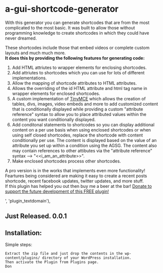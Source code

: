 a-gui-shortcode-generator
=========================
<p>With this generator you can generate shortcodes that are from the most complicated to the most basic.  It was built to allow those without programming knowledge to create shortcodes in which they could have never dreamed.</p>
                    <p>These shortcodes include those that embed videos or complete custom layouts and much much more.<br/>
                     <strong>It does this by providing the following features for generating code:</strong>
                      <ol class="description">
                        <li>Add HTML attriutes to wrapper elements for enclosing shortcodes.</li>
                        <li>Add attriutes to shortcodes which you can use for lots of different implementations.</li>
                        <li>Allow the mapping of shortcode attributes to HTML attributes.</li>
                        <li>Allows the overriding of the id HTML attribute and html tag name in wrapper elements for enclosed shortcodes.</li>
                        <li>A custom implementation of <a href="http://tinymce.com/" target="_blank" title="TinyMCE">TinyMCE</a> which allows the creation of tables, divs, images, video embeds and more to add customized content that is conditionally displayed while providing a custom "attribute reference" syntax to allow you to place attributed values within the content you want conditionally displayed.</li>
                        <li>Add conditonal statements to shortcodes so you can display additional content on a per use basis when using enclosed shortcodes or when using self closed shortcodes, replace the shortcode with content conditionally per use. The content is displayed based on the value of an attribute you set up within a condition using the AGSG. The content also may contain references to other attibutes via the "attribute reference" syntax --> "&lt;&lt;i_am_an_attribute&gt;&gt;".</li>
                        <li>Make enclosed shortcodes process other shortcodes.</li>
                       </ol>
                    </p>
                    <p>A pro version is in the works that implements even more functionality!  Feartures being considered are making it easy to create a recent posts shortcode, recent facebook updates, twitter updates, and more stuff.<br>
                     If this plugin has helped you out then buy me a beer at the bar! <a target="_blank" href="https://www.paypal.com/us/cgi-bin/webscr?cmd=_flow&SESSION=MbR34ArD7X0ecLR9elSOxj9ZNg5JSTHtJsdhcajRVGkmR48AW6EMhoU4uju&dispatch=5885d80a13c0db1f8e263663d3faee8d66f31424b43e9a70645c907a6cbd8fb4" title="Buy me a Beer!">Donate to support the future development of this FREE plugin!</a></p>', 'plugin_textdomain'),


## Just Released. 0.0.1

## Installation:
Simple steps:

    Extract the zip file and just drop the contents in the wp-content/plugins/ directory of your WordPress installation.
    Then activate the Plugin from Plugins page.
    Don